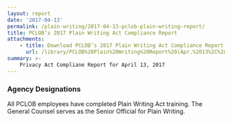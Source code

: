 ```yaml
---
layout: report
date: '2017-04-13'
permalink: /plain-writing/2017-04-13-pclob-plain-writing-report/
title: PCLOB’s 2017 Plain Writing Act Compliance Report
attachments:
    - title: Download PCLOB’s 2017 Plain Writing Act Compliance Report
      url: /library/PCLOB%20Plain%20Writing%20Report%20(Apr.%2013%2C%202017).pdf
summary: >-
    Privacy Act Compliane Report for April 13, 2017
---
```


### Agency Designations

All PCLOB employees have completed Plain Writing Act training. The General Counsel serves as the Senior Official for Plain Writing.
